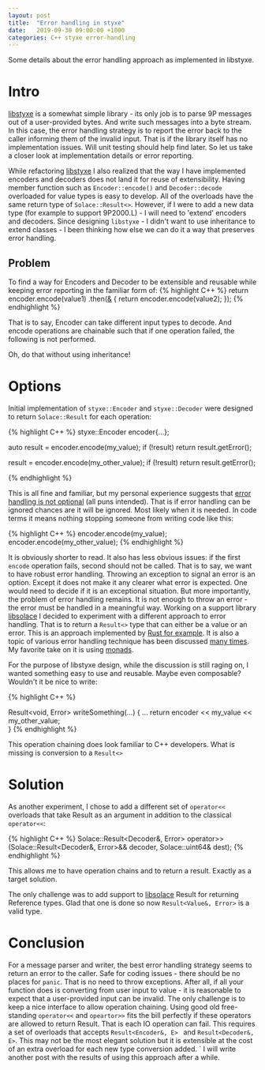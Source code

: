 ```yaml
---
layout: post
title:  "Error handling in styxe"
date:   2019-09-30 09:00:00 +1000
categories: C++ styxe error-handling
---
```

Some details about the error handling approach as implemented in libstyxe.

# Intro
[libstyxe][libstyxe-git] is a somewhat simple library - its only job is to parse 9P messages out of a user-provided bytes. And write such messages into a byte stream.
In this case, the error handling strategy is to report the error back to the caller informing them of the invalid input.
That is if the library itself has no implementation issues. Will unit testing should help find later. So let us take a closer look at implementation details
or error reporting.

While refactoring [libstyxe][libstyxe-git] I also realized that the way I have implemented encoders and decoders does not land it for reuse of extensibility.
Having member function such as `Encoder::encode()` and `Decoder::decode` overloaded for value types is easy to develop. All of the overloads have the same
return type of `Solace::Result<>`. However, if I were to add a new data type (for example to support 9P2000.L) - I will need to 'extend' encoders and decoders.
Since designing `libstyxe` - I didn't want to use inheritance to extend classes - I been thinking how else we can do it a way that preserves error handling.

## Problem
To find a way for Encoders and Decoder to be extensible and reusable while keeping error reporting in the familiar form of:
{% highlight C++ %}
  return encoder.encode(value1)
               .then([&]() { return encoder.encode(value2); });
{% endhighlight %}

That is to say, Encoder can take different input types to decode. And encode operations are chainable such that
if one operation failed, the following is not performed.

Oh, do that without using inheritance!


# Options
Initial implementation of `styxe::Encoder` and `styxe::Decoder` were designed to return `Solace::Result` for each operation:

{% highlight C++ %}
styxe::Encoder encoder{...};

auto result = encoder.encode(my_value);
if (!result)
  return result.getError();

result = encoder.encode(my_other_value);
if (!result)
  return result.getError();

{% endhighlight %}

This is all fine and familiar, but my personal experience suggests that [error handling
is not optional][optional-failure] (all puns intended). That is if error handling can be ignored chances are it will be ignored.
Most likely when it is needed. In code terms it means nothing stopping someone from writing code like this:

{% highlight C++ %}
  encoder.encode(my_value);
  encoder.encode(my_other_value);
{% endhighlight %}

It is obviously shorter to read. It also has less obvious issues: if the first `encode` operation fails, second should not be called.
That is to say, we want to have robust error handling. Throwing an exception to signal an error is an option. Except it does not
make it any clearer what error is expected. One would need to decide if it is an exceptional situation.
But more importantly, the problem of error handling remains. It is not enough to throw an error - the error must be handled in a meaningful way.
Working on a support library [libsolace][libsolace-git] I decided to experiment with a different approach to error handling.
That is to return a `Result<>` type that can either be a value or an error. This is an approach implemented by [Rust for example][rust-error-handling].
It is also a topic of various error handling technique has been discussed [many times][error-proposal]. My favorite take on it is using [monads][escaping-hell-monads].

For the purpose of libstyxe design, while the discussion is still raging on, I wanted something easy to use and reusable. Maybe even composable?  
Wouldn't it be nice to write:

{% highlight C++ %}

Result<void, Error> writeSomething(...) {
  ...
  return encoder << my_value
                 << my_other_value;  
}
{% endhighlight %}

This operation chaining does look familiar to C++ developers. What is missing is conversion to a `Result<>`

# Solution
As another experiment, I chose to add a different set of `operator<<` overloads that take Result as an argument in addition to the classical
`operator<<`:

{% highlight C++ %}
Solace::Result<Decoder&, Error>
operator>> (Solace::Result<Decoder&, Error>&& decoder, Solace::uint64& dest);
{% endhighlight %}

This allows me to have operation chains and to return a result. Exactly as a target solution.

The only challenge was to add support to [libsolace][libsolace-git] Result for returning Reference types.
Glad that one is done so now `Result<Value&, Error>` is a valid type.

# Conclusion

For a message parser and writer, the best error handling strategy seems to return an error to the caller. Safe for coding issues - there should be no places for `panic`. That is no need to throw exceptions. After all, if all your function does is converting from user input to value - it is reasonable to expect that a user-provided input can be invalid. The only challenge is to keep a nice interface to allow operation chaining. Using good old free-standing
`operator<<` and `opeartor>>` fits the bill perfectly if these operators are allowed to return Result. That is each IO operation can fail.
This requires a set of overloads that accepts `Result<Encoder&, E> ` and `Result<Decoder&, E>`.
This may not be the most elegant solution but it is extensible at the cost of an extra overload for each new type conversion added. `
I will write another post with the results of using this approach after a while.


[libstyxe-git]: https://github.com/abbyssoul/libstyxe
[libsolace-git]: https://github.com/abbyssoul/libsolace
[optional-failure]: https://isocpp.org/blog/2019/02/optional-is-not-a-failure-phil-nash-meeting-cpp-2018
[rust-error-handling]: https://doc.rust-lang.org/book/ch09-00-error-handling.html
[escaping-hell-monads]: https://philipnilsson.github.io/Badness10k/posts/2017-05-07-escaping-hell-with-monads.html
[error-proposal]: http://www.open-std.org/jtc1/sc22/wg21/docs/papers/2018/p0709r0.pdf

